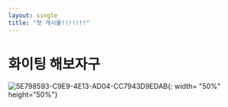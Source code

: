 ```yaml
---
layout: single
title: "첫 게시물!!!!!!!"
---
```


# 화이팅 해보자구


![5E798593-C9E9-4E13-AD04-CC7943D9EDAB](https://user-images.githubusercontent.com/100412066/224659833-e4f59c2f-ed3b-44dc-9aad-5f1405e74bab.JPG){: width= "50%" height="50%"} 
